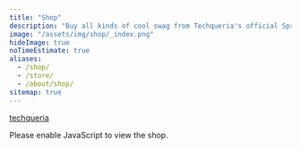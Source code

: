 ```yaml
---
title: "Shop"
description: "Buy all kinds of cool swag from Techqueria's official Spreadshirt store! 🛒"
image: "/assets/img/shop/_index.png"
hideImage: true
noTimeEstimate: true
aliases:
  - /shop/
  - /store/
  - /about/shop/
sitemap: true
---
```


<div id="myShop">
    <a href="https://shop.spreadshirt.com/techqueria">techqueria</a>
</div>

<script>
    var spread_shop_config = {
        shopName: 'techqueria',
        locale: 'us_US',
        prefix: 'https://shop.spreadshirt.com',
        baseId: 'myShop'
    };
</script>

<script type="text/javascript"
        src="https://shop.spreadshirt.com/shopfiles/shopclient/shopclient.nocache.js">
</script>

<noscript>Please enable JavaScript to view the shop.</noscript>

<style>
body {
  font-family: "Rubik", BlinkMacSystemFont, -apple-system, "Roboto", "Segoe UI", "Oxygen", "Ubuntu", "Cantarell", "Fira Sans", "Droid Sans", "Helvetica Neue", "Helvetica", "Arial", sans-serif
}

.SprdMain .sprd-detail-sizes, .SprdMain .sprd-detail-social__caption, .SprdMain .sprd-detail-suggestions__caption {
  margin-bottom: 2em;
}

.SprdMain .sprd-detail-sizes__size {
  min-width: unset;
  font-size: 1em;
}

.SprdMain .sprd-button-secondary-cta-ghost {
  margin-bottom: 0;
  min-height: unset;
  padding: .5em;
  margin-right: .25em;
}

.SprdMain .sprd-detail-design-details__text {
  display: none;
}

.sprd-info-footer {
  padding-bottom: 2em;
}
</style>
